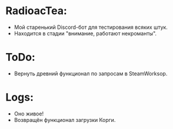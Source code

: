 # RadioacTea:
- Мой старенький Discord-бот для тестирования всяких штук.
- Находится в стадии "внимание, работают некроманты".

# ToDo:
- Вернуть древний функционал по запросам в SteamWorksop.

# Logs:
- Оно живое!
- Возвращён функционал загрузки Корги.
